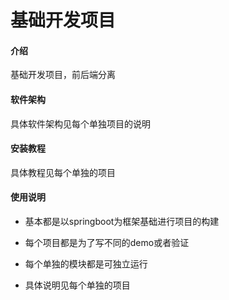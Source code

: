 # 基础开发项目

#### 介绍
基础开发项目，前后端分离

#### 软件架构
具体软件架构见每个单独项目的说明


#### 安装教程

具体教程见每个单独的项目

#### 使用说明

- 基本都是以springboot为框架基础进行项目的构建
- 每个项目都是为了写不同的demo或者验证

- 每个单独的模块都是可独立运行
- 具体说明见每个单独的项目




